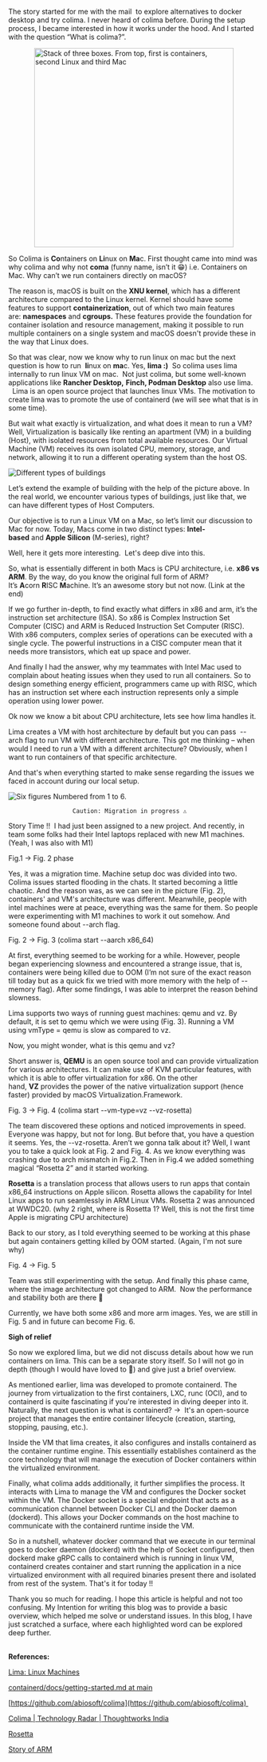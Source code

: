 The story started for me with the mail  to explore alternatives to docker desktop and try colima. 
I never heard of colima before. During the setup process, I became interested in how it works under the hood. And I started with the question “What is colima?”.

<img alt="Stack of three boxes. From top, first is containers, second Linux and third Mac" 
	style="display: block; margin: 0 auto" width="400px" src="https://raw.githubusercontent.com/saurabhhirugade/notes/refs/heads/main/blogs/colima01.png">


So Colima is **Co**ntainers on **Li**nux on **Ma**c. First thought came into mind was why colima and why not **coma** (funny name, isn’t it 😁) i.e. Containers on Mac. Why can’t we run containers directly on macOS?

The reason is, macOS is built on the **XNU kernel**, which has a different architecture compared to the Linux kernel. Kernel should have some features to support **containerization**, out of which two main features are: **namespaces** and **cgroups.** These features provide the foundation for container isolation and resource management, making it possible to run multiple containers on a single system and macOS doesn't provide these in the way that Linux does.

So that was clear, now we know why to run linux on mac but the next question is how to run  **li**nux on **ma**c. Yes, **lima :)**  So colima uses lima internally to run linux VM on mac.  Not just colima, but some well-known applications like **Rancher Desktop,** **Finch, Podman Desktop** also use lima.  
 
Lima is an open source project that launches linux VMs. The motivation to create lima was to promote the use of containerd (we will see what that is in some time).

But wait what exactly is virtualization, and what does it mean to run a VM? Well, Virtualization is basically like renting an apartment (VM) in a building (Host), with isolated resources from total available resources. Our Virtual Machine (VM) receives its own isolated CPU, memory, storage, and network, allowing it to run a different operating system than the host OS.


<img alt="Different types of buildings"  style="display: block; margin: 0 auto" src="https://raw.githubusercontent.com/saurabhhirugade/notes/refs/heads/main/blogs/colima02.jpeg">


Let’s extend the example of building with the help of the picture above. In the real world, we encounter various types of buildings, just like that, we can have different types of Host Computers.

Our objective is to run a Linux VM on a Mac, so let’s limit our discussion to Mac for now. Today, Macs come in two distinct types: **Intel-based** and **Apple Silicon** (M-series), right?  
  
Well, here it gets more interesting.  Let's deep dive into this.

So, what is essentially different in both Macs is CPU architecture, i.e. **x86 vs ARM**. By the way, do you know the original full form of ARM? It’s **A**corn **R**ISC **M**achine. It’s an awesome story but not now. (Link at the end)

If we go further in-depth, to find exactly what differs in x86 and arm, it’s the instruction set architecture (ISA). So x86 is Complex Instruction Set Computer (CISC) and ARM is Reduced Instruction Set Computer (RISC). With x86 computers, complex series of operations can be executed with a single cycle. The powerful instructions in a CISC computer mean that it needs more transistors, which eat up space and power.

And finally I had the answer, why my teammates with Intel Mac used to complain about heating issues when they used to run all containers. So to design something energy efficient, programmers came up with RISC, which has an instruction set where each instruction represents only a simple operation using lower power.

Ok now we know a bit about CPU architecture, lets see how lima handles it. 

Lima creates a VM with host architecture by default but you can pass  --arch flag to run VM with different architecture. This got me thinking – when would I need to run a VM with a different architecture? Obviously, when I want to run containers of that specific architecture.

And that's when everything started to make sense regarding the issues we faced in account during our local setup.


![Six figures Numbered from 1 to 6.](colima03.jpeg)

					  Caution: Migration in progress ⚠️


Story Time !!  I had just been assigned to a new project. And recently, in team some folks had their Intel laptops replaced with new M1 machines. (Yeah, I was also with M1)

Fig.1 → Fig. 2 phase

Yes, it was a migration time. Machine setup doc was divided into two. Colima issues started flooding in the chats. It started becoming a little chaotic. And the reason was, as we can see in the picture (Fig. 2), containers' and VM's architecture was different. Meanwhile, people with intel machines were at peace, everything was the same for them. So people were experimenting with M1 machines to work it out somehow. And someone found about --arch flag.

Fig. 2 → Fig. 3 (colima start --aarch x86_64)

At first, everything seemed to be working for a while. However, people began experiencing slowness and encountered a strange issue, that is, containers were being killed due to OOM (I’m not sure of the exact reason till today but as a quick fix we tried with more memory with the help of --memory flag). After some findings, I was able to interpret the reason behind slowness.

Lima supports two ways of running guest machines: qemu and vz. By default, it is set to qemu which we were using (Fig. 3). Running a VM using vmType = qemu is slow as compared to vz. 

Now, you might wonder, what is this qemu and vz?

Short answer is, **QEMU** is an open source tool and can provide virtualization for various architectures. It can make use of KVM particular features, with which it is able to offer virtualization for x86. On the other hand, **VZ** provides the power of the native virtualization support (hence faster) provided by macOS Virtualization.Framework.

Fig. 3 → Fig. 4 (colima start --vm-type=vz --vz-rosetta)

The team discovered these options and noticed improvements in speed. Everyone was happy, but not for long. But before that, you have a question it seems. Yes, the --vz-rosetta. Aren’t we gonna talk about it? Well, I want you to take a quick look at Fig. 2 and Fig. 4. As we know everything was crashing due to arch mismatch in Fig.2. Then in Fig.4 we added something magical “Rosetta 2” and it started working.

**Rosetta** is a translation process that allows users to run apps that contain x86_64 instructions on Apple silicon. Rosetta allows the capability for Intel Linux apps to run seamlessly in ARM Linux VMs. Rosetta 2 was announced at WWDC20. (why 2 right, where is Rosetta 1? Well, this is not the first time Apple is migrating CPU architecture)

Back to our story, as I told everything seemed to be working at this phase but again containers getting killed by OOM started. (Again, I'm not sure why)

Fig. 4 → Fig. 5

Team was still experimenting with the setup. And finally this phase came, where the image architecture got changed to ARM.  Now the performance and stability both are there 🎉

Currently, we have both some x86 and more arm images. Yes, we are still in Fig. 5 and in future can become Fig. 6.

**Sigh of relief** 

So now we explored lima, but we did not discuss details about how we run containers on lima. This can be a separate story itself. So I will not go in depth (though I would have loved to 🙂) and give just a brief overview. 

As mentioned earlier, lima was developed to promote containerd. The journey from virtualization to the first containers, LXC, runc (OCI), and to containerd is quite fascinating if you're interested in diving deeper into it. Naturally, the next question is what is containerd? →  It's an open-source project that manages the entire container lifecycle (creation, starting, stopping, pausing, etc.).

Inside the VM that lima creates, it also configures and installs containerd as the container runtime engine. This essentially establishes containerd as the core technology that will manage the execution of Docker containers within the virtualized environment.

Finally, what colima adds additionally, it further simplifies the process. It interacts with Lima to manage the VM and configures the Docker socket within the VM. The Docker socket is a special endpoint that acts as a communication channel between Docker CLI and the Docker daemon (dockerd). This allows your Docker commands on the host machine to communicate with the containerd runtime inside the VM.

So in a nutshell, whatever docker command that we execute in our terminal goes to docker daemon (dockerd) with the help of Socket configured, then dockerd make gRPC calls to containerd which is running in linux VM, containerd creates container and start running the application in a nice virtualized environment with all required binaries present there and isolated from rest of the system. That's it for today !!

Thank you so much for reading. I hope this article is helpful and not too confusing. My Intention for writing this blog was to provide a basic overview, which helped me solve or understand issues. In this blog, I have just scratched a surface, where each highlighted word can be explored deep further.  
 

  
**References:**

[Lima: Linux Machines](https://lima-vm.io/docs/)

[containerd/docs/getting-started.md at main](https://github.com/containerd/containerd/blob/main/docs/getting-started.md) 

[https://github.com/abiosoft/colima](https://github.com/abiosoft/colima) 

[Colima | Technology Radar | Thoughtworks India](https://www.thoughtworks.com/en-in/radar/platforms/colima) 

[Rosetta](https://developer.apple.com/documentation/virtualization/running_intel_binaries_in_linux_vms_with_rosetta?changes=_9)

[Story of ARM](https://youtu.be/nIwdhPOVOUk)  
 